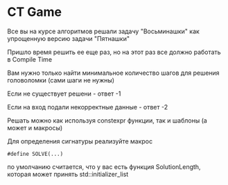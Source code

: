 # CT Game

Все вы на курсе алгоритмов решали задачу "Восьминашки" как упрощенную версию задачи "Пятнашки"

Пришло время решить ее еще раз, но на этот раз все должно работать в Compile Time

Вам нужно только найти минимальное количество шагов для решения головоломки (сами шаги не нужны)

Если не существует решени - ответ -1

Если на вход подали некорректные данные - ответ -2

Решать можно как используя constexpr функции, так и шаблоны (а может и макросы)

Для определения сигнатуры реализуйте макрос 
```
#define SOLVE(...)
```

по умолчанию считается, что у вас есть функция SolutionLength, которая может принять std::initializer_list<int>
